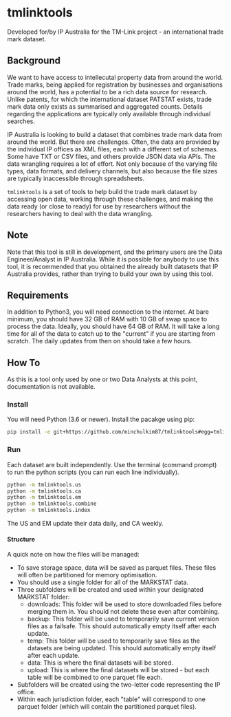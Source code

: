 # tmlinktools

Developed for/by IP Australia for the TM-Link project - an international trade mark dataset.

## Background

We want to have access to intellecutal property data from around the world. Trade marks, being applied for registration by businesses and organisations around the world, has a potential to be a rich data source for research. Unlike patents, for which the international dataset PATSTAT exists, trade mark data only exists as summarised and aggregated counts. Details regarding the applications are typically only available through individual searches.

IP Australia is looking to build a dataset that combines trade mark data from around the world. But there are challenges. Often, the data are provided by the individual IP offices as XML files, each with a different set of schemas. Some have TXT or CSV files, and others provide JSON data via APIs. The data wrangling requires a lot of effort. Not only because of the varying file types, data formats, and delivery channels, but also because the file sizes are typically inaccessible through spreadsheets.

`tmlinktools` is a set of tools to help build the trade mark dataset by accessing open data, working through these challenges, and making the data ready (or close to ready) for use by researchers without the researchers having to deal with the data wrangling.

## Note

Note that this tool is still in development, and the primary users are the Data Engineer/Analyst in IP Australia. While it is possible for anybody to use this tool, it is recommended that you obtained the already built datasets that IP Australia provides, rather than trying to build your own by using this tool.

## Requirements

In addition to Python3, you will need connection to the internet. At bare minimum, you should have 32 GB of RAM with 10 GB of swap space to process the data. Ideally, you should have 64 GB of RAM. It will take a long time for all of the data to catch up to the "current" if you are starting from scratch. The daily updates from then on should take a few hours.

## How To

As this is a tool only used by one or two Data Analysts at this point, documentation is not available.

### Install

You will need Python (3.6 or newer). Install the pacakge using pip:

```bash
pip install -e git+https://github.com/minchulkim87/tmlinktools#egg=tmlinktools
```

### Run

Each dataset are built independently. Use the terminal (command prompt) to run the python scripts (you can run each line individually).

```bash
python -m tmlinktools.us
python -m tmlinktools.ca
python -m tmlinktools.em
python -m tmlinktools.combine
python -m tmlinktools.index
```

The US and EM update their data daily, and CA weekly.


#### Structure

A quick note on how the files will be managed:

- To save storage space, data will be saved as parquet files. These files will often be partitioned for memory optimisation.
- You should use a single folder for all of the MARKSTAT data.
- Three subfolders will be created and used within your designated MARKSTAT folder:
    - downloads: This folder will be used to store downloaded files before merging them in. You should not delete these even after combining.
    - backup: This folder will be used to temporarily save current version files as a failsafe. This should automatically empty itself after each update.
    - temp: This folder will be used to temporarily save files as the datasets are being updated. This should automatically empty itself after each update.
    - data: This is where the final datasets will be stored.
    - upload: This is where the final datasets will be stored - but each table will be combined to one parquet file each.
- Subfolders will be created using the two-letter code representing the IP office.
- Within each jurisdiction folder, each "table" will correspond to one parquet folder (which will contain the partitioned parquet files).
